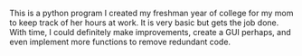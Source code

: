 This is a python program I created my freshman year of college for my mom to keep track of her hours at work. It is very basic but gets the job done. 
With time, I could definitely make improvements, create a GUI perhaps, and even implement more functions to remove redundant code.
